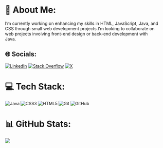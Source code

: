 # 💫 About Me:
I’m currently working on enhancing my skills in HTML, JavaScript, Java, and CSS through small web development projects.I’m looking to collaborate on web projects involving front-end design or back-end development with Java.


## 🌐 Socials:
[![LinkedIn](https://img.shields.io/badge/LinkedIn-%230077B5.svg?logo=linkedin&logoColor=white)](https://linkedin.com/in/https://www.linkedin.com/in/shivane-rana-77982b2a5/overlay/about-this-profile/) [![Stack Overflow](https://img.shields.io/badge/-Stackoverflow-FE7A16?logo=stack-overflow&logoColor=white)](https://stackoverflow.com/users/23520673) [![X](https://img.shields.io/badge/X-black.svg?logo=X&logoColor=white)](https://x.com/@shivane_rana) 

# 💻 Tech Stack:
![Java](https://img.shields.io/badge/java-%23ED8B00.svg?style=for-the-badge&logo=openjdk&logoColor=white) ![CSS3](https://img.shields.io/badge/css3-%231572B6.svg?style=for-the-badge&logo=css3&logoColor=white) ![HTML5](https://img.shields.io/badge/html5-%23E34F26.svg?style=for-the-badge&logo=html5&logoColor=white) ![Git](https://img.shields.io/badge/git-%23F05033.svg?style=for-the-badge&logo=git&logoColor=white) ![GitHub](https://img.shields.io/badge/github-%23121011.svg?style=for-the-badge&logo=github&logoColor=white)
# 📊 GitHub Stats:
![](https://github-readme-stats.vercel.app/api/top-langs/?username=ShivaneRana&theme=radical&hide_border=true&include_all_commits=false&count_private=false&layout=compact)

<!-- Proudly created with GPRM ( https://gprm.itsvg.in ) -->
